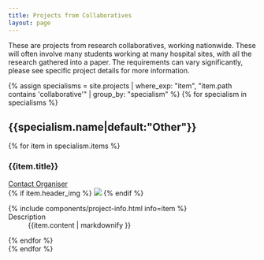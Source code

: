 ```yaml
---
title: Projects from Collaboratives
layout: page
---
```


These are projects from research collaboratives, working nationwide. These will often involve many students working at many hospital sites, with all the research gathered into a paper. The requirements can vary significantly, please see specific project details for more information.

<section>
	{% assign specialisms = site.projects | where_exp: "item", "item.path contains 'collaborative'" | group_by: "specialism" %}
	{% for specialism in specialisms %}
		<h2 id="{{specialism.name|default:"Other"|slugify}}">{{specialism.name|default:"Other"}}</h2>
		<div class="row">
			{% for item in specialism.items %}
				<div class="column">
					<div class="card">
						<div class="card-divider">
							<div class="row">
								<div class="column">
						    		<h3>{{item.title}}</h3>
								</div>
								<div class="column shrink">
									<a class="button" href="mailto:{{item.email}}">Contact Organiser</a>
								</div>
							</div>
						</div>
						{% if item.header_img %}
							<img src="{{item.header_img}}" />
						{% endif %}
						<div class="card-section">
							<dl>
								{% include components/project-info.html info=item %}
								<dt>Description</dt>
								<dd>
									{{item.content | markdownify }}
								</dd>
							</dl>
						</div>
					</div>
				</div>
			{% endfor %}
		</div>
	{% endfor %}
</section>
